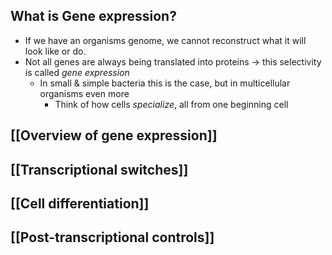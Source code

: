 ## What is Gene expression?
- If we have an organisms genome, we cannot reconstruct what it will look like or do. 
- Not all genes are always being translated into proteins -> this selectivity is called *gene expression*
	- In small & simple bacteria this is the case, but in multicellular organisms even more 
		- Think of how cells *specialize*, all from one beginning cell

## [[Overview of gene expression]]

## [[Transcriptional switches]]
## [[Cell differentiation]]
## [[Post-transcriptional controls]]
